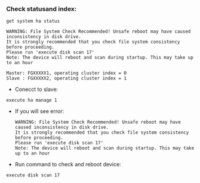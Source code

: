 ### Check statusand index:
```
get system ha status
```
  ```
  WARNING: File System Check Recommended! Unsafe reboot may have caused inconsistency in disk drive.
  It is strongly recommended that you check file system consistency before proceeding.
  Please run 'execute disk scan 17'
  Note: The device will reboot and scan during startup. This may take up to an hour
  ```
   ```
   Master: FGXXXXX1, operating cluster index = 0 
   Slave : FGXXXXX2, operating cluster index = 1
   ```
- Conecct to slave:
```
execute ha manage 1
```
- If you will see error:
  ```
  WARNING: File System Check Recommended! Unsafe reboot may have caused inconsistency in disk drive.
  It is strongly recommended that you check file system consistency before proceeding.
  Please run 'execute disk scan 17'
  Note: The device will reboot and scan during startup. This may take up to an hour
  ```
  
- Run command to check and reboot device:
```
execute disk scan 17
```
